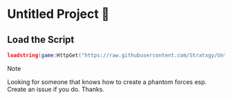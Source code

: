 # Untitled Project 🌌

## Load the Script
```lua
loadstring(game:HttpGet("https://raw.githubusercontent.com/Stratxgy/Untitled-Project/refs/heads/main/Untitled%20Project.lua"))()
```

> [!NOTE]
> Looking for someone that knows how to create a phantom forces esp. Create an issue if you do. Thanks.
